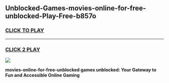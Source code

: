 
## Unblocked-Games-movies-online-for-free-unblocked-Play-Free-b857o
<h3>
<a href="https://premium76.site?title=movies-online-for-free-unblocked&ref=21A">CLICK TO PLAY</a></h3>
<hr>

<h3>
<a href="https://premium76.site?title=movies-online-for-free-unblocked&ref=21A">CLICK 2 PLAY</a>
  
</h3>

<a href="https://premium76.site?title=movies-online-for-free-unblocked&ref=21A"><img src="https://clearcache.store/games.png"></a>


**movies-online-for-free-unblocked games unblocked: Your Gateway to Fun and Accessible Online Gaming**
